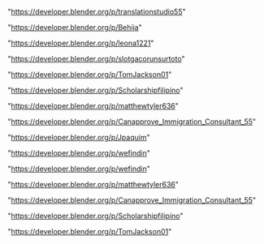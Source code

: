 "https://developer.blender.org/p/translationstudio55"

"https://developer.blender.org/p/Behija"

"https://developer.blender.org/p/leona1221"

"https://developer.blender.org/p/slotgacorunsurtoto"

"https://developer.blender.org/p/TomJackson01"

"https://developer.blender.org/p/Scholarshipfilipino"

"https://developer.blender.org/p/matthewtyler636"

"https://developer.blender.org/p/Canapprove_Immigration_Consultant_55"

"https://developer.blender.org/p/Jpaquim"

"https://developer.blender.org/p/wefindin"

 
"https://developer.blender.org/p/wefindin"


"https://developer.blender.org/p/matthewtyler636"


"https://developer.blender.org/p/Canapprove_Immigration_Consultant_55"


"https://developer.blender.org/p/Scholarshipfilipino"


"https://developer.blender.org/p/TomJackson01"


 
